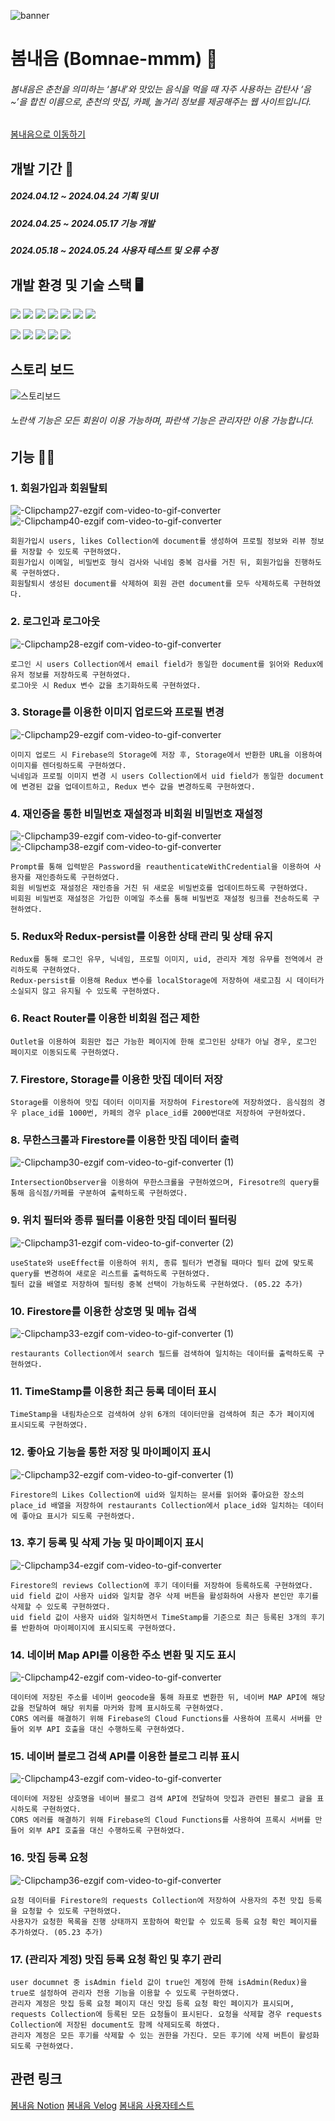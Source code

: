 ![banner](https://github.com/hyunjihub/bomnae_mmm/assets/97017935/fd5cb3c8-0208-4d6f-b329-0c825066ce62)
# 봄내음 (Bomnae-mmm) 🍔
###### 봄내음은 춘천을 의미하는 ‘봄내’와 맛있는 음식을 먹을 때 자주 사용하는 감탄사 ‘음~’을 합친 이름으로, 춘천의 맛집, 카페, 놀거리 정보를 제공해주는 웹 사이트입니다.

[봄내음으로 이동하기](https://bomnae-mmm.web.app/)

## 개발 기간 🔧
##### 2024.04.12 ~ 2024.04.24 기획 및 UI
##### 2024.04.25 ~ 2024.05.17 기능 개발
##### 2024.05.18 ~ 2024.05.24 사용자 테스트 및 오류 수정

## 개발 환경 및 기술 스택 🖥️

![](https://img.shields.io/badge/Figma-F24E1E?style=flat-square&logo=figma&logoColor=white)
![](https://img.shields.io/badge/Firebase-FFCA28?style=flat-square&logo=firebase&logoColor=white)
![](https://img.shields.io/badge/Express-000000?style=flat-square&logo=express&logoColor=white)
![](https://img.shields.io/badge/Visual_Studio_Code-0078D4?style=flat-square&logo=visual%20studio%20code&logoColor=white) 
![](https://img.shields.io/badge/GitHub-100000?style=flat-square&logo=github&logoColor=white)
![](https://img.shields.io/badge/Git-F05032?style=flat-square&logo=git&logoColor=white)
![](https://img.shields.io/badge/Notion-000000?style=flat-square&logo=notion&logoColor=white)

![](https://img.shields.io/badge/React-20232A?style=flat-square&logo=react&logoColor=61DAFB)
![](https://img.shields.io/badge/JavaScript-F7DF1E?style=flat-square&logo=JavaScript&logoColor=white)
![](https://img.shields.io/badge/styled--components-DB7093?style=flat-square&logo=styled-components&logoColor=white)
![](https://img.shields.io/badge/Redux-593D88?style=flat-square&logo=redux&logoColor=white)
![](https://img.shields.io/badge/React_Router-CA4245?style=flat-square&logo=react-router&logoColor=white)

## 스토리 보드
![스토리보드](https://github.com/hyunjihub/bomnae_mmm/assets/97017935/4f007cde-676b-4937-8e0e-96db19c16279)
###### 노란색 기능은 모든 회원이 이용 가능하며, 파란색 기능은 관리자만 이용 가능합니다.

## 기능 👌🏻
### 1. 회원가입과 회원탈퇴

   ![-Clipchamp27-ezgif com-video-to-gif-converter](https://github.com/hyunjihub/bomnae_mmm/assets/97017935/fc3cd4f8-a1e4-4dc9-acc4-48247a1042e5)
   ![-Clipchamp40-ezgif com-video-to-gif-converter](https://github.com/hyunjihub/bomnae_mmm/assets/97017935/3562856f-79f0-4d45-b18a-b366d226841f)
       
    회원가입시 users, likes Collection에 document를 생성하여 프로필 정보와 리뷰 정보를 저장할 수 있도록 구현하였다.
    회원가입시 이메일, 비밀번호 형식 검사와 닉네임 중복 검사를 거친 뒤, 회원가입을 진행하도록 구현하였다.
    회원탈퇴시 생성된 document를 삭제하여 회원 관련 document를 모두 삭제하도록 구현하였다.
### 2. 로그인과 로그아웃

![-Clipchamp28-ezgif com-video-to-gif-converter](https://github.com/hyunjihub/bomnae_mmm/assets/97017935/b1b1b0d4-5fc3-4d5a-8077-86d18a654339)

    로그인 시 users Collection에서 email field가 동일한 document를 읽어와 Redux에 유저 정보를 저장하도록 구현하였다.
    로그아웃 시 Redux 변수 값을 초기화하도록 구현하였다.
### 3. Storage를 이용한 이미지 업로드와 프로필 변경

   ![-Clipchamp29-ezgif com-video-to-gif-converter](https://github.com/hyunjihub/bomnae_mmm/assets/97017935/045de513-e96c-4919-8774-2b87b552abbd)
   
    이미지 업로드 시 Firebase의 Storage에 저장 후, Storage에서 반환한 URL을 이용하여 이미지를 렌더링하도록 구현하였다.
    닉네임과 프로필 이미지 변경 시 users Collection에서 uid field가 동일한 document에 변경된 값을 업데이트하고, Redux 변수 값을 변경하도록 구현하였다.
   
### 4. 재인증을 통한 비밀번호 재설정과 비회원 비밀번호 재설정

![-Clipchamp39-ezgif com-video-to-gif-converter](https://github.com/hyunjihub/bomnae_mmm/assets/97017935/123b3753-8998-4478-a1ee-d00968f0d590)
![-Clipchamp38-ezgif com-video-to-gif-converter](https://github.com/hyunjihub/bomnae_mmm/assets/97017935/4bccc401-dfbc-40a5-b62f-9db76c89c941)

    Prompt를 통해 입력받은 Password을 reauthenticateWithCredential을 이용하여 사용자를 재인증하도록 구현하였다.
    회원 비밀번호 재설정은 재인증을 거친 뒤 새로운 비밀번호를 업데이트하도록 구현하였다.
    비회원 비밀번호 재설정은 가입한 이메일 주소를 통해 비밀번호 재설정 링크를 전송하도록 구현하였다.
### 5. Redux와 Redux-persist를 이용한 상태 관리 및 상태 유지
    Redux를 통해 로그인 유무, 닉네임, 프로필 이미지, uid, 관리자 계정 유무를 전역에서 관리하도록 구현하였다.
    Redux-persist를 이용해 Redux 변수를 localStorage에 저장하여 새로고침 시 데이터가 소실되지 않고 유지될 수 있도록 구현하였다.
### 6. React Router를 이용한 비회원 접근 제한
    Outlet을 이용하여 회원만 접근 가능한 페이지에 한해 로그인된 상태가 아닐 경우, 로그인 페이지로 이동되도록 구현하였다.
### 7. Firestore, Storage를 이용한 맛집 데이터 저장
    Storage를 이용하여 맛집 데이터 이미지를 저장하여 Firestore에 저장하였다. 음식점의 경우 place_id를 1000번, 카페의 경우 place_id를 2000번대로 저장하여 구현하였다.
### 8. 무한스크롤과 Firestore를 이용한 맛집 데이터 출력

![-Clipchamp30-ezgif com-video-to-gif-converter (1)](https://github.com/hyunjihub/bomnae_mmm/assets/97017935/15f394a4-bb15-47f8-a047-6f0bd520ab1d)

    IntersectionObserver을 이용하여 무한스크롤을 구현하였으며, Firesotre의 query를 통해 음식점/카페를 구분하여 출력하도록 구현하였다.
### 9. 위치 필터와 종류 필터를 이용한 맛집 데이터 필터링

![-Clipchamp31-ezgif com-video-to-gif-converter (2)](https://github.com/hyunjihub/bomnae_mmm/assets/97017935/7cee4c5e-03f5-45fc-bfdc-7a49026e3636)

    useState와 useEffect를 이용하여 위치, 종류 필터가 변경될 때마다 필터 값에 맞도록 query를 변경하여 새로운 리스트를 출력하도록 구현하였다.
    필터 값을 배열로 저장하여 필터링 중복 선택이 가능하도록 구현하였다. (05.22 추가)
### 10. Firestore를 이용한 상호명 및 메뉴 검색

![-Clipchamp33-ezgif com-video-to-gif-converter (1)](https://github.com/hyunjihub/bomnae_mmm/assets/97017935/f35310a2-439b-4c57-92c8-55c72bfb29e3)

    restaurants Collection에서 search 필드를 검색하여 일치하는 데이터를 출력하도록 구현하였다.
### 11. TimeStamp를 이용한 최근 등록 데이터 표시
    TimeStamp을 내림차순으로 검색하여 상위 6개의 데이터만을 검색하여 최근 추가 페이지에 표시되도록 구현하였다.
### 12. 좋아요 기능을 통한 저장 및 마이페이지 표시

![-Clipchamp32-ezgif com-video-to-gif-converter (1)](https://github.com/hyunjihub/bomnae_mmm/assets/97017935/658c1631-02e8-45a3-a364-49aee83d4dc5)

    Firestore의 Likes Collection에 uid와 일치하는 문서를 읽어와 좋아요한 장소의 place_id 배열을 저장하여 restaurants Collection에서 place_id와 일치하는 데이터에 좋아요 표시가 되도록 구현하였다.
### 13. 후기 등록 및 삭제 가능 및 마이페이지 표시

![-Clipchamp34-ezgif com-video-to-gif-converter](https://github.com/hyunjihub/bomnae_mmm/assets/97017935/bca3168a-25c7-41a0-a633-cbd7d4469d25)

    Firestore의 reviews Collection에 후기 데이터를 저장하여 등록하도록 구현하였다.
    uid field 값이 사용자 uid와 일치할 경우 삭제 버튼을 활성화하여 사용자 본인만 후기를 삭제할 수 있도록 구현하였다.
    uid field 값이 사용자 uid와 일치하면서 TimeStamp를 기준으로 최근 등록된 3개의 후기를 반환하여 마이페이지에 표시되도록 구현하였다.
### 14. 네이버 Map API를 이용한 주소 변환 및 지도 표시

![-Clipchamp42-ezgif com-video-to-gif-converter](https://github.com/hyunjihub/bomnae_mmm/assets/97017935/adefb56f-3808-4c54-81d0-2c6eec3e7dae)

    데이터에 저장된 주소를 네이버 geocode을 통해 좌표로 변환한 뒤, 네이버 MAP API에 해당 값을 전달하여 해당 위치를 마커와 함께 표시하도록 구현하였다.
    CORS 에러를 해결하기 위해 Firebase의 Cloud Functions를 사용하여 프록시 서버를 만들어 외부 API 호출을 대신 수행하도록 구현하였다.
### 15. 네이버 블로그 검색 API를 이용한 블로그 리뷰 표시

![-Clipchamp43-ezgif com-video-to-gif-converter](https://github.com/hyunjihub/bomnae_mmm/assets/97017935/293f4e97-7bf6-4687-b9de-0a6877601112)

    데이터에 저장된 상호명을 네이버 블로그 검색 API에 전달하여 맛집과 관련된 블로그 글을 표시하도록 구현하였다.
    CORS 에러를 해결하기 위해 Firebase의 Cloud Functions를 사용하여 프록시 서버를 만들어 외부 API 호출을 대신 수행하도록 구현하였다.
### 16. 맛집 등록 요청

![-Clipchamp36-ezgif com-video-to-gif-converter](https://github.com/hyunjihub/bomnae_mmm/assets/97017935/468eecff-07f6-4f63-8079-a398c4cd320b)

    요청 데이터를 Firestore의 requests Collection에 저장하여 사용자의 추천 맛집 등록을 요청할 수 있도록 구현하였다.
    사용자가 요청한 목록을 진행 상태까지 포함하여 확인할 수 있도록 등록 요청 확인 페이지를 추가하였다. (05.23 추가)
### 17. (관리자 계정) 맛집 등록 요청 확인 및 후기 관리
    user documnet 중 isAdmin field 값이 true인 계정에 한해 isAdmin(Redux)을 true로 설정하여 관리자 전용 기능을 이용할 수 있도록 구현하였다.
    관리자 계정은 맛집 등록 요청 페이지 대신 맛집 등록 요청 확인 페이지가 표시되며, requests Collection에 등록된 모든 요청들이 표시된다. 요청을 삭제할 경우 requests Collection에 저장된 document도 함께 삭제되도록 하였다.
    관리자 계정은 모든 후기를 삭제할 수 있는 권한을 가진다. 모든 후기에 삭제 버튼이 활성화되도록 구현하였다.

## 관련 링크

[봄내음 Notion](https://tall-bestseller-c51.notion.site/d613c25daa274ac4901d204ef09eae34?v=8c1d18231dab4bc39329ab9a81da72a2&pvs=4)
[봄내음 Velog](https://velog.io/@syub98774/series/%EB%B4%84%EB%82%B4%EC%9D%8C-%ED%94%84%EB%A1%9C%EC%A0%9D%ED%8A%B8)
[봄내음 사용자테스트](https://form.naver.com/response/tER6ukNYHtbZe2vdx3UAxg)
